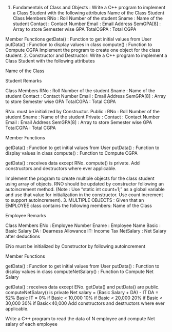 1. Fundamentals of Class and Objects :
Write a C++ program to implement a Class Student with the following attributes
Name of the Class Student
Class Members RNo : Roll Number of the student
Sname : Name of the student
Contact : Contact Number
Email : Email Address
SemGPA[8] : Array to store Semester wise GPA
TotalCGPA : Total CGPA

Member Functions getData() : Function to get initial values from User
putData() : Function to display values in class
compute() : Function to Compute CGPA
Implement the program to create one object for the class student.
2. Constructor and Destructor:
Write a C++ program to implement a Class Student with the following attributes

Name of the
Class

Student Remarks

Class Members RNo : Roll Number of the student
Sname : Name of the student
Contact : Contact Number
Email : Email Address
SemGPA[8] : Array to store
Semester wise GPA
TotalCGPA : Total CGPA

RNo. must be initialized by
Constructor.
Public :
RNo : Roll Number of the
student
Sname : Name of the student
Private :
Contact : Contact Number
Email : Email Address
SemGPA[8] : Array to store
Semester wise GPA
TotalCGPA : Total CGPA

Member
Functions

getData() : Function to get initial
values from User
putData() : Function to display
values in class
compute() : Function to Compute
CGPA

getData() : receives data
except RNo.
compute() is private.
Add constructors and
destructors where ever
applicable.

Implement the program to create multiple objects for the class student using array of
objects. RNO should be updated by constructor following an autoincrement method.
(Note : Use “static int count=1;” as a global variable and use that value for initialization in
the constructor. Use count increment to support autoincrement).
3. MULTIPLE OBJECTS :
Given that an EMPLOYEE class contains the following members:
Name of the
Class

Employee Remarks

Class Members ENo : Employee Number
Ename : Employee Name
Basic : Basic Salary
DA : Dearness Allowance
IT: Income Tax
NetSalary : Net Salary after
deductions

ENo must be initialized by
Constructor by following
autoincrement

Member
Functions

getData() : Function to get initial
values from User
putData() : Function to display
values in class
computeNetSalary() : Function to
Compute Net Salary

getData() : receives data
except ENo.
getData() and putData() are
public.
computeNetSalary() is private
Net salary = (Basic Salary +
DA) - IT
DA = 52% Basic
IT = 0% if Basic < 10,000
10% if Basic < 20,000
20% if Basic < 30,000
30% if Basic<40,000
Add constructors and
destructors where ever
applicable.

Write a C++ program to read the data of N employee and compute Net salary of each
employee
